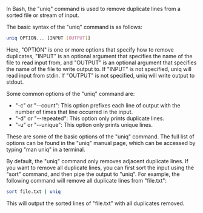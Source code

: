 In Bash, the "uniq" command is used to remove duplicate lines from a sorted file or stream of input.

The basic syntax of the "uniq" command is as follows:

```bash
uniq OPTION... [INPUT [OUTPUT]]
```

Here, "OPTION" is one or more options that specify how to remove duplicates, "INPUT" is an optional argument that specifies the name of the file to read input from, and "OUTPUT" is an optional argument that specifies the name of the file to write output to. If "INPUT" is not specified, uniq will read input from stdin. If "OUTPUT" is not specified, uniq will write output to stdout.

Some common options of the "uniq" command are:

-   "-c" or "--count": This option prefixes each line of output with the number of times that line occurred in the input.
-   "-d" or "--repeated": This option only prints duplicate lines.
-   "-u" or "--unique": This option only prints unique lines.

These are some of the basic options of the "uniq" command. The full list of options can be found in the "uniq" manual page, which can be accessed by typing "man uniq" in a terminal.

By default, the "uniq" command only removes adjacent duplicate lines. If you want to remove all duplicate lines, you can first sort the input using the "sort" command, and then pipe the output to "uniq". For example, the following command will remove all duplicate lines from "file.txt":

```bash
sort file.txt | uniq
```

This will output the sorted lines of "file.txt" with all duplicates removed.